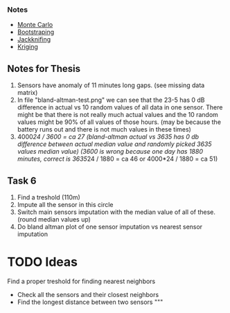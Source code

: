 ### Notes
  
* [Monte Carlo](https://machinelearningmastery.com/monte-carlo-sampling-for-probability/)
* [Bootstraping](https://builtin.com/data-science/bootstrapping-statistics)
* [Jackknifing](https://en.wikipedia.org/wiki/Jackknife_resampling)
* [Kriging](https://en.wikipedia.org/wiki/Kriging)


## Notes for Thesis

1. Sensors have anomaly of 11 minutes long gaps. (see missing data matrix)
2. In file "bland-altman-test.png" we can see that the 23-5 has 0 dB difference in actual vs 10 random values of all data in one sensor. There might be that there is not really much actual values and the 10 random values might be 90% of all values of those hours. (may be because the battery runs out and there is not much values in these times)
3. 4000*24 / 3600 = ca 27 (bland-altman actual vs 3635 has 0 db difference between actual median value and randomly picked 3635 values median value)
(3600 is wrong because one day has 1880 minutes, correct is 3635*24 / 1880 = ca 46 or 4000*24 / 1880 = ca 51)



## Task 6 
1. Find a treshold (110m)
2. Impute all the sensor in this circle
3. Switch main sensors imputation with the median value of all of these. (round median values up)
4. Do bland altman plot of one sensor imputation vs nearest sensor imputation

# TODO Ideas
Find a proper treshold for finding nearest neighbors
* Check all the sensors and their closest neighbors
* Find the longest distance between two sensors
"""
